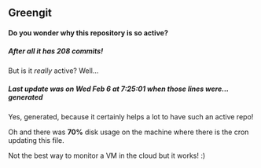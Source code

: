 ## Greengit

#### Do you wonder why this repository is so active?

##### After all it has 208 commits!

But is it *really* active? Well...

##### Last update was on Wed Feb 6 at 7:25:01 when those lines were... generated

Yes, generated, because it certainly helps a lot to have such an active repo!

Oh and there was **70%** disk usage on the machine
where there is the cron updating this file.

Not the best way to monitor a VM in the cloud but it works! :)
